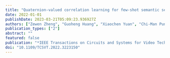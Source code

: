 ```yaml
---
title: "Quaternion-valued correlation learning for few-shot semantic segmentation"
date: 2022-01-01
publishDate: 2023-03-21T05:09:23.936927Z
authors: ["Zewen Zheng", "Guoheng Huang", "Xiaochen Yuan", "Chi-Man Pun", "Hongrui Liu", "Wing-Kuen Ling"]
publication_types: ["2"]
abstract: ""
featured: false
publication: "*IEEE Transactions on Circuits and Systems for Video Technology*"
doi: "10.1109/TCSVT.2022.3223150"
---
```



